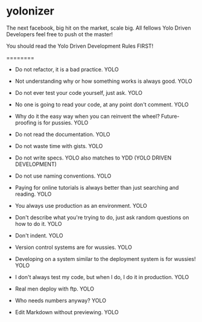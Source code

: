 yolonizer
=========

The next facebook, big hit on the market, scale big. All fellows Yolo Driven Developers feel free to push ot the master!



You should read the Yolo Driven Development Rules FIRST!

========

* Do not refactor, it is a bad practice. YOLO
 
* Not understanding why or how something works is always good. YOLO
 
* Do not ever test your code yourself, just ask. YOLO
 
* No one is going to read your code, at any point don't comment. YOLO
 
* Why do it the easy way when you can reinvent the wheel? Future-proofing is for pussies. YOLO

* Do not read the documentation. YOLO
 
* Do not waste time with gists. YOLO
 
* Do not write specs. YOLO also matches to YDD (YOLO DRIVEN DEVELOPMENT)
 
* Do not use naming conventions. YOLO
 
* Paying for online tutorials is always better than just searching and reading. YOLO
 
* You always use production as an environment. YOLO
 
* Don't describe what you're trying to do, just ask random questions on how to do it. YOLO
 
* Don't indent. YOLO
 
* Version control systems are for wussies. YOLO
 
* Developing on a system similar to the deployment system is for wussies! YOLO
 
* I don't always test my code, but when I do, I do it in production. YOLO
 
* Real men deploy with ftp. YOLO

* Who needs numbers anyway? YOLO

* Edit Markdown without previewing. YOLO
